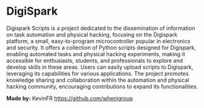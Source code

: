 # DigiSpark

Digispark Scripts is a project dedicated to the dissemination of information on task automation and physical hacking, focusing on the Digispark platform, a small, easy-to-program microcontroller popular in electronics and security. It offers a collection of Python scripts designed for Digispark, enabling automated tasks and physical hacking experiments, making it accessible for enthusiasts, students, and professionals to explore and develop skills in these areas. Users can easily upload scripts to Digispark, leveraging its capabilities for various applications. The project promotes knowledge sharing and collaboration within the automation and physical hacking community, encouraging contributions to expand its functionalities.

**Made by:** KevinFR  https://github.com/whenigroup
